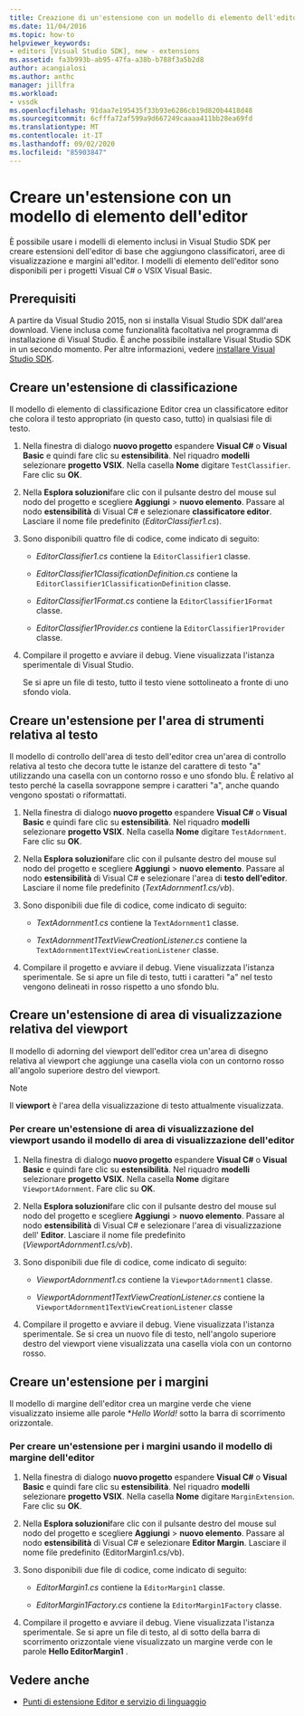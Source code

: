 ```yaml
---
title: Creazione di un'estensione con un modello di elemento dell'editor | Microsoft Docs
ms.date: 11/04/2016
ms.topic: how-to
helpviewer_keywords:
- editors [Visual Studio SDK], new - extensions
ms.assetid: fa3b993b-ab95-47fa-a38b-b788f3a5b2d8
author: acangialosi
ms.author: anthc
manager: jillfra
ms.workload:
- vssdk
ms.openlocfilehash: 91daa7e195435f33b93e6286cb19d820b4418d48
ms.sourcegitcommit: 6cfffa72af599a9d667249caaaa411bb28ea69fd
ms.translationtype: MT
ms.contentlocale: it-IT
ms.lasthandoff: 09/02/2020
ms.locfileid: "85903847"
---
```

# <a name="create-an-extension-with-an-editor-item-template"></a>Creare un'estensione con un modello di elemento dell'editor
È possibile usare i modelli di elemento inclusi in Visual Studio SDK per creare estensioni dell'editor di base che aggiungono classificatori, aree di visualizzazione e margini all'editor. I modelli di elemento dell'editor sono disponibili per i progetti Visual C# o VSIX Visual Basic.

## <a name="prerequisites"></a>Prerequisiti
 A partire da Visual Studio 2015, non si installa Visual Studio SDK dall'area download. Viene inclusa come funzionalità facoltativa nel programma di installazione di Visual Studio. È anche possibile installare Visual Studio SDK in un secondo momento. Per altre informazioni, vedere [installare Visual Studio SDK](../extensibility/installing-the-visual-studio-sdk.md).

## <a name="create-a-classifier-extension"></a>Creare un'estensione di classificazione
 Il modello di elemento di classificazione Editor crea un classificatore editor che colora il testo appropriato (in questo caso, tutto) in qualsiasi file di testo.

1. Nella finestra di dialogo **nuovo progetto** espandere **Visual C#** o **Visual Basic** e quindi fare clic su **estensibilità**. Nel riquadro **modelli** selezionare **progetto VSIX**. Nella casella **Nome** digitare `TestClassifier`. Fare clic su **OK**.

2. Nella **Esplora soluzioni**fare clic con il pulsante destro del mouse sul nodo del progetto e scegliere **Aggiungi**  >  **nuovo elemento**. Passare al nodo **estensibilità** di Visual C# e selezionare **classificatore editor**. Lasciare il nome file predefinito (*EditorClassifier1.cs*).

3. Sono disponibili quattro file di codice, come indicato di seguito:

    - *EditorClassifier1.cs* contiene la `EditorClassifier1` classe.

    - *EditorClassifier1ClassificationDefinition.cs* contiene la `EditorClassifier1ClassificationDefinition` classe.

    - *EditorClassifier1Format.cs* contiene la `EditorClassifier1Format`  classe.

    - *EditorClassifier1Provider.cs* contiene la `EditorClassifier1Provider` classe.

4. Compilare il progetto e avviare il debug. Viene visualizzata l'istanza sperimentale di Visual Studio.

     Se si apre un file di testo, tutto il testo viene sottolineato a fronte di uno sfondo viola.

## <a name="create-a-text-relative-adornment-extension"></a>Creare un'estensione per l'area di strumenti relativa al testo
 Il modello di controllo dell'area di testo dell'editor crea un'area di controllo relativa al testo che decora tutte le istanze del carattere di testo "a" utilizzando una casella con un contorno rosso e uno sfondo blu. È relativo al testo perché la casella sovrappone sempre i caratteri "a", anche quando vengono spostati o riformattati.

1. Nella finestra di dialogo **nuovo progetto** espandere **Visual C#** o **Visual Basic** e quindi fare clic su **estensibilità**. Nel riquadro **modelli** selezionare **progetto VSIX**. Nella casella **Nome** digitare `TestAdornment`. Fare clic su **OK**.

2. Nella **Esplora soluzioni**fare clic con il pulsante destro del mouse sul nodo del progetto e scegliere **Aggiungi**  >  **nuovo elemento**. Passare al nodo **estensibilità** di Visual C# e selezionare l'area di **testo dell'editor**. Lasciare il nome file predefinito (*TextAdornment1.cs/vb*).

3. Sono disponibili due file di codice, come indicato di seguito:

    - *TextAdornment1.cs* contiene la `TextAdornment1` classe.

    - *TextAdornment1TextViewCreationListener.cs* contiene la `TextAdornment1TextViewCreationListener` classe.

4. Compilare il progetto e avviare il debug. Viene visualizzata l'istanza sperimentale. Se si apre un file di testo, tutti i caratteri "a" nel testo vengono delineati in rosso rispetto a uno sfondo blu.

## <a name="create-a-viewport-relative-adornment-extension"></a>Creare un'estensione di area di visualizzazione relativa del viewport
 Il modello di adorning del viewport dell'editor crea un'area di disegno relativa al viewport che aggiunge una casella viola con un contorno rosso all'angolo superiore destro del viewport.

> [!NOTE]
> Il **viewport** è l'area della visualizzazione di testo attualmente visualizzata.

### <a name="to-create-a-viewport-adornment-extension-by-using-the-editor-viewport-adornment-template"></a>Per creare un'estensione di area di visualizzazione del viewport usando il modello di area di visualizzazione dell'editor

1. Nella finestra di dialogo **nuovo progetto** espandere **Visual C#** o **Visual Basic** e quindi fare clic su **estensibilità**. Nel riquadro **modelli** selezionare **progetto VSIX**. Nella casella **Nome** digitare `ViewportAdornment`. Fare clic su **OK**.

2. Nella **Esplora soluzioni**fare clic con il pulsante destro del mouse sul nodo del progetto e scegliere **Aggiungi**  >  **nuovo elemento**. Passare al nodo **estensibilità** di Visual C# e selezionare l'area di visualizzazione dell' **Editor**. Lasciare il nome file predefinito (*ViewportAdornment1.cs/vb*).

3. Sono disponibili due file di codice, come indicato di seguito:

    - *ViewportAdornment1.cs* contiene la `ViewportAdornment1` classe.

    - *ViewportAdornment1TextViewCreationListener.cs* contiene la `ViewportAdornment1TextViewCreationListener` classe

4. Compilare il progetto e avviare il debug. Viene visualizzata l'istanza sperimentale. Se si crea un nuovo file di testo, nell'angolo superiore destro del viewport viene visualizzata una casella viola con un contorno rosso.

## <a name="create-a-margin-extension"></a>Creare un'estensione per i margini
 Il modello di margine dell'editor crea un margine verde che viene visualizzato insieme alle parole **Hello World!* sotto la barra di scorrimento orizzontale.

### <a name="to-create-a-margin-extension-by-using-the-editor-margin-template"></a>Per creare un'estensione per i margini usando il modello di margine dell'editor

1. Nella finestra di dialogo **nuovo progetto** espandere **Visual C#** o **Visual Basic** e quindi fare clic su **estensibilità**. Nel riquadro **modelli** selezionare **progetto VSIX**. Nella casella **Nome** digitare `MarginExtension`. Fare clic su **OK**.

2. Nella **Esplora soluzioni**fare clic con il pulsante destro del mouse sul nodo del progetto e scegliere **Aggiungi**  >  **nuovo elemento**. Passare al nodo **estensibilità** di Visual C# e selezionare **Editor Margin**. Lasciare il nome file predefinito (EditorMargin1.cs/vb).

3. Sono disponibili due file di codice, come indicato di seguito:

    - *EditorMargin1.cs* contiene la `EditorMargin1` classe.

    - *EditorMargin1Factory.cs* contiene la `EditorMargin1Factory` classe.

4. Compilare il progetto e avviare il debug. Viene visualizzata l'istanza sperimentale. Se si apre un file di testo, al di sotto della barra di scorrimento orizzontale viene visualizzato un margine verde con le parole **Hello EditorMargin1** .

## <a name="see-also"></a>Vedere anche
- [Punti di estensione Editor e servizio di linguaggio](../extensibility/language-service-and-editor-extension-points.md)
